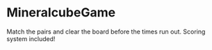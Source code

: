# MineralcubeGame
Match the pairs and clear the board before the times run out. Scoring system included!
